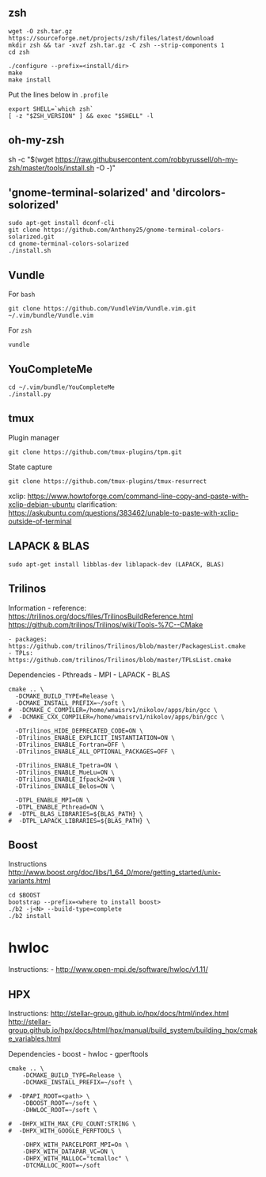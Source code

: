 ## zsh

```shell
wget -O zsh.tar.gz https://sourceforge.net/projects/zsh/files/latest/download
mkdir zsh && tar -xvzf zsh.tar.gz -C zsh --strip-components 1
cd zsh

./configure --prefix=<install/dir>
make
make install
```

Put the lines below in `.profile`

```shell
export SHELL=`which zsh`
[ -z "$ZSH_VERSION" ] && exec "$SHELL" -l
```

## oh-my-zsh
sh -c "$(wget https://raw.githubusercontent.com/robbyrussell/oh-my-zsh/master/tools/install.sh -O -)"

## 'gnome-terminal-solarized' and 'dircolors-solorized'

```shell
sudo apt-get install dconf-cli
git clone https://github.com/Anthony25/gnome-terminal-colors-solarized.git
cd gnome-terminal-colors-solarized
./install.sh
```

## Vundle

For `bash`

```shell
git clone https://github.com/VundleVim/Vundle.vim.git ~/.vim/bundle/Vundle.vim
```

For `zsh`

```shell
vundle
```

## YouCompleteMe

```shell
cd ~/.vim/bundle/YouCompleteMe
./install.py
```

## tmux
Plugin manager
```shell
git clone https://github.com/tmux-plugins/tpm.git  

```

State capture
```shell
git clone https://github.com/tmux-plugins/tmux-resurrect
```

xclip: https://www.howtoforge.com/command-line-copy-and-paste-with-xclip-debian-ubuntu
clarification: https://askubuntu.com/questions/383462/unable-to-paste-with-xclip-outside-of-terminal


## LAPACK & BLAS

```shell
sudo apt-get install libblas-dev liblapack-dev (LAPACK, BLAS)
```

## Trilinos

Information
    - reference: https://trilinos.org/docs/files/TrilinosBuildReference.html
                 https://github.com/trilinos/Trilinos/wiki/Tools-%7C--CMake

    - packages: https://github.com/trilinos/Trilinos/blob/master/PackagesList.cmake
    - TPLs: https://github.com/trilinos/Trilinos/blob/master/TPLsList.cmake

Dependencies 
    - Pthreads
    - MPI
    - LAPACK
    - BLAS

```shell
cmake .. \
  -DCMAKE_BUILD_TYPE=Release \
  -DCMAKE_INSTALL_PREFIX=~/soft \
#  -DCMAKE_C_COMPILER=/home/wmaisrv1/nikolov/apps/bin/gcc \
#  -DCMAKE_CXX_COMPILER=/home/wmaisrv1/nikolov/apps/bin/gcc \

  -DTrilinos_HIDE_DEPRECATED_CODE=ON \
  -DTrilinos_ENABLE_EXPLICIT_INSTANTIATION=ON \
  -DTrilinos_ENABLE_Fortran=OFF \
  -DTrilinos_ENABLE_ALL_OPTIONAL_PACKAGES=OFF \

  -DTrilinos_ENABLE_Tpetra=ON \
  -DTrilinos_ENABLE_MueLu=ON \
  -DTrilinos_ENABLE_Ifpack2=ON \
  -DTrilinos_ENABLE_Belos=ON \

  -DTPL_ENABLE_MPI=ON \
  -DTPL_ENABLE_Pthread=ON \
#  -DTPL_BLAS_LIBRARIES=${BLAS_PATH} \
#  -DTPL_LAPACK_LIBRARIES=${BLAS_PATH} \
```

## Boost
Instructions
    http://www.boost.org/doc/libs/1_64_0/more/getting_started/unix-variants.html

```shell
cd $BOOST
bootstrap --prefix=<where to install boost>
./b2 -j<N> --build-type=complete
./b2 install
```

# hwloc
Instructions:
    - http://www.open-mpi.de/software/hwloc/v1.11/

## HPX
Instructions: 
    http://stellar-group.github.io/hpx/docs/html/index.html
    http://stellar-group.github.io/hpx/docs/html/hpx/manual/build_system/building_hpx/cmake_variables.html

Dependencies
    - boost 
    - hwloc 
    - gperftools

```shell
cmake .. \
    -DCMAKE_BUILD_TYPE=Release \
    -DCMAKE_INSTALL_PREFIX=~/soft \

#  -DPAPI_ROOT=<path> \   
    -DBOOST_ROOT=~/soft \
    -DHWLOC_ROOT=~/soft \

#  -DHPX_WITH_MAX_CPU_COUNT:STRING \
#  -DHPX_WITH_GOOGLE_PERFTOOLS \
    
    -DHPX_WITH_PARCELPORT_MPI=On \
    -DHPX_WITH_DATAPAR_VC=ON \  
    -DHPX_WITH_MALLOC="tcmalloc" \
    -DTCMALLOC_ROOT=~/soft 
```
